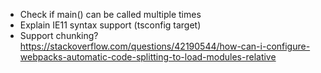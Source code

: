 -   Check if main() can be called multiple times
-   Explain IE11 syntax support (tsconfig target)
-   Support chunking? https://stackoverflow.com/questions/42190544/how-can-i-configure-webpacks-automatic-code-splitting-to-load-modules-relative

